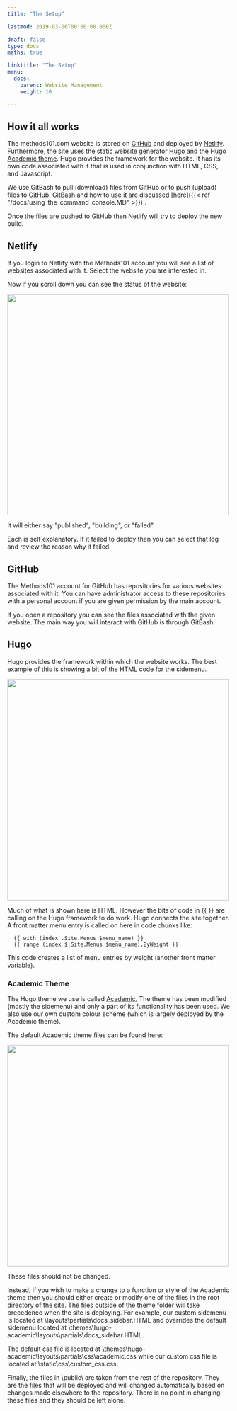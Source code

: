 ```yaml
---
title: "The Setup"

lastmod: 2019-03-06T00:00:00.000Z

draft: false
type: docs
maths: true	

linktitle: "The Setup"
menu:
  docs:
    parent: Website Management
    weight: 10

---
```


## How it all works

The methods101.com website is stored on [GitHub](https://github.com/) and deployed by [Netlify](https://www.netlify.com/). Furthermore, the site uses the static website generator [Hugo](https://gohugo.io/documentation/) and the Hugo [Academic theme](https://sourcethemes.com/academic/docs/). Hugo provides the framework for the website. It has its own code associated with it that is used in conjunction with HTML, CSS, and Javascript.

We use GitBash to pull (download) files from GitHub or to push (upload) files to GitHub. GitBash and how to use it are discussed [here]({{< ref "/docs/using_the_command_console.MD" >}}) .

Once the files are pushed to GitHub then Netlify will try to deploy the new build. 

## Netlify

If you login to Netlify with the Methods101 account you will see a list of websites associated with it. Select the website you are interested in.

Now if you scroll down you can see the status of the website:

<img width='500' src='/img/the_setup_01.png'/>

It will either say "published", "building", or "failed".

Each is self explanatory. If it failed to deploy then you can select that log and review the reason why it failed.

## GitHub

The Methods101 account for GitHub has repositories for various websites associated with it. You can have administrator access to these repositories with a personal account if you are given permission by the main account. 

If you open a repository you can see the files associated with the given website. The main way you will interact with GitHub is through GitBash.

## Hugo

Hugo provides the framework within which the website works. The best example of this is showing a bit of the HTML code for the sidemenu. 

<img width='500' src='/img/the_setup_02.png'/>

Much of what is shown here is HTML. However the bits of code in {{ }} are calling on the Hugo framework to do work. Hugo connects the site together. A front matter menu entry is called on here in code chunks like:

```
  {{ with (index .Site.Menus $menu_name) }}
  {{ range (index $.Site.Menus $menu_name).ByWeight }} 
```

This code creates a list of menu entries by weight (another front matter variable).

### Academic Theme

The Hugo theme we use is called [Academic.](https://sourcethemes.com/academic/docs/) The theme has been modified (mostly the sidemenu) and only a part of its functionality has been used. We also use our own custom colour scheme (which is largely deployed by the Academic theme). 

The default Academic theme files can be found here:

<img width='500' src='/img/the_setup_03.jpg'/>

These files should not be changed. 

Instead, if you wish to make a change to a function or style of the Academic theme then you should either create or modify one of the files in the root directory of the site. The files outside of the theme folder will take precedence when the site is deploying. For example, our custom sidemenu is located at \layouts\partials\docs_sidebar.HTML and overrides the default sidemenu located at \themes\hugo-academic\layouts\partials\docs_sidebar.HTML.

The default css file is located at \themes\hugo-academic\layouts\partials\css\academic.css while our custom css file is located at \static\css\custom_css.css.

Finally, the files in \public\ are taken from the rest of the repository. They are the files that will be deployed and will changed automatically based on changes made elsewhere to the repository. There is no point in changing these files and they should be left alone. 
